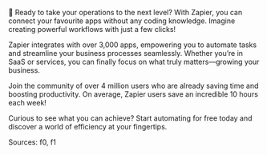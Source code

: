 🚀 Ready to take your operations to the next level? With Zapier, you can connect your favourite apps without any coding knowledge. Imagine creating powerful workflows with just a few clicks! 

Zapier integrates with over 3,000 apps, empowering you to automate tasks and streamline your business processes seamlessly. Whether you’re in SaaS or services, you can finally focus on what truly matters—growing your business. 

Join the community of over 4 million users who are already saving time and boosting productivity. On average, Zapier users save an incredible 10 hours each week! 

Curious to see what you can achieve? Start automating for free today and discover a world of efficiency at your fingertips. 

Sources: f0, f1